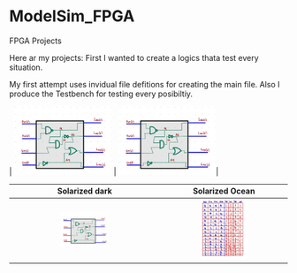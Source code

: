 # ModelSim_FPGA
FPGA Projects

Here ar my projects:
First I wanted to create a logics thata test every situation.

My first attempt uses invidual file defitions for creating the main file. Also I produce the Testbench
for testing every posibiltiy.


| <img src="https://github.com/EdwinMarteZorrilla/ModelSim_FPGA/blob/main/img/circuit.jpg" width=35% height=35%> |  <img src="https://github.com/EdwinMarteZorrilla/ModelSim_FPGA/blob/main/img/circuit.jpg" width=35% height=35%>|

Solarized dark             |  Solarized Ocean
:-------------------------:|:-------------------------:
<img src="https://github.com/EdwinMarteZorrilla/ModelSim_FPGA/blob/main/img/circuit.jpg" width=35% height=35%>  |  <img src="https://github.com/EdwinMarteZorrilla/ModelSim_FPGA/blob/main/img/table.jpg" width=40% height=40%>

